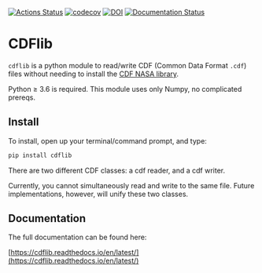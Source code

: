 [![Actions Status](https://github.com/MAVENSDC/cdflib/workflows/ci/badge.svg)](https://github.com/MAVENSDC/cdflib/actions)
[![codecov](https://codecov.io/gh/MAVENSDC/cdflib/branch/master/graph/badge.svg?token=IJ6moGc40e)](https://codecov.io/gh/MAVENSDC/cdflib)
[![DOI](https://zenodo.org/badge/102912691.svg)](https://zenodo.org/badge/latestdoi/102912691)
[![Documentation Status](https://readthedocs.org/projects/cdflib/badge/?version=latest)](https://cdflib.readthedocs.io/en/latest/?badge=latest)

# CDFlib

`cdflib` is a python module to read/write CDF (Common Data Format `.cdf`) files without needing to install the
[CDF NASA library](https://cdf.gsfc.nasa.gov/).

Python &ge; 3.6 is required.
This module uses only Numpy, no complicated prereqs.

## Install

To install, open up your terminal/command prompt, and type:
```sh
pip install cdflib
```
There are two different CDF classes: a cdf reader, and a cdf writer.

Currently, you cannot simultaneously read and write to the same file.
Future implementations, however, will unify these two classes.

## Documentation

The full documentation can be found here:

[https://cdflib.readthedocs.io/en/latest/](https://cdflib.readthedocs.io/en/latest/)